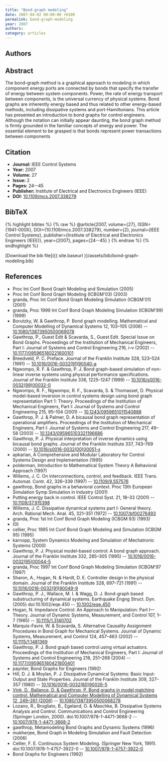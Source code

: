 ```yaml
---
title: "Bond-graph modeling"
date: 2007-04-02 00:00:00 +0100
permalink: bond-graph-modeling
year: 2007
authors: 
category: articles
---
```

 
## Authors

 
## Abstract
The bond-graph method is a graphical approach to modeling in which component energy ports are connected by bonds that specify the transfer of energy between system components. Power, the rate of energy transport between components, is the universal currency of physical systems. Bond graphs are inherently energy based and thus related to other energy-based methods, including dissipative systems and port-Hamiltonians. This article has presented an introduction to bond graphs for control engineers. Although the notation can initially appear daunting, the bond graph method is firmly grounded in the familiar concepts of energy and power. The essential element to be grasped is that bonds represent power transactions between components
 
## Citation
- **Journal:** IEEE Control Systems
- **Year:** 2007
- **Volume:** 27
- **Issue:** 2
- **Pages:** 24--45
- **Publisher:** Institute of Electrical and Electronics Engineers (IEEE)
- **DOI:** [10.1109/mcs.2007.338279](https://doi.org/10.1109/mcs.2007.338279)
 
## BibTeX
{% highlight bibtex %}
{% raw %}
@article{2007, volume={27},
  ISSN={1941-000X},
  DOI={10.1109/mcs.2007.338279},
  number={2},
  journal={IEEE Control Systems},
  publisher={Institute of Electrical and Electronics Engineers (IEEE)},
  year={2007},
  pages={24--45}
}
{% endraw %}
{% endhighlight %}
 
[Download the bib file]({{ site.baseurl }}/assets/bib/bond-graph-modeling.bib)
 
## References
- Proc Int Conf Bond Graph Modeling and Simulation (2005)
- Proc Int Conf Bond Graph Modeling (ICBGM'03) (2003)
- granda, Proc Int Conf Bond Graph Modeling Simulation (ICBGM'01) (2001)
- granda, Proc 1999 Int Conf Bond Graph Modeling Simulation (ICBGM'99) (1999)
- Borutzky, W. & Gawthrop, P. Bond graph modelling. Mathematical and Computer Modelling of Dynamical Systems 12, 103–105 (2006) -- [10.1080/13873950500069078](https://doi.org/10.1080/13873950500069078)
- Gawthrop, P., Guest Edit & Scavarda, S., Guest Edit. Special Issue on Bond Graphs. Proceedings of the Institution of Mechanical Engineers, Part I: Journal of Systems and Control Engineering 216, i–v (2002) -- [10.1177/095965180221600101](https://doi.org/10.1177/095965180221600101)
- Breedveld, P. C. Preface. Journal of the Franklin Institute 328, 523–524 (1991) -- [10.1016/0016-0032(91)90040-a](https://doi.org/10.1016/0016-0032(91)90040-a)
- Ngwompo, R. F. & Gawthrop, P. J. Bond graph-based simulation of non-linear inverse systems using physical performance specifications. Journal of the Franklin Institute 336, 1225–1247 (1999) -- [10.1016/s0016-0032(99)00032-0](https://doi.org/10.1016/s0016-0032(99)00032-0)
- Ngwompo, R. F., Ngwompo, R. F., Scavarda, S. & Thomasset, D. Physical model-based inversion in control systems design using bond                     graph representation Part 1: Theory. Proceedings of the Institution of Mechanical Engineers, Part I: Journal of Systems and Control Engineering 215, 95–104 (2001) -- [10.1243/0959651011540888](https://doi.org/10.1243/0959651011540888)
- Gawthrop, P. J. & Palmer, D. A bicausal bond graph representation of operational amplifiers. Proceedings of the Institution of Mechanical Engineers, Part I: Journal of Systems and Control Engineering 217, 49–58 (2003) -- [10.1243/095965103321196686](https://doi.org/10.1243/095965103321196686)
- Gawthrop, P. J. Physical interpretation of inverse dynamics using bicausal bond graphs. Journal of the Franklin Institute 337, 743–769 (2000) -- [10.1016/s0016-0032(00)00051-x](https://doi.org/10.1016/s0016-0032(00)00051-x)
- apkarian, A Comprehensive and Modular Laboratory for Control Systems Design and Implementation (1995)
- polderman, Introduction to Mathematical System Theory A Behavioral Approach (1997)
- Willems, J. C. On interconnections, control, and feedback. IEEE Trans. Automat. Contr. 42, 326–339 (1997) -- [10.1109/9.557576](https://doi.org/10.1109/9.557576)
- gawthrop, Bond graphs in a behavioral context. Proc 13th European Simulation Symp Simulation in Industry (2001)
- Putting energy back in control. IEEE Control Syst. 21, 18–33 (2001) -- [10.1109/37.915398](https://doi.org/10.1109/37.915398)
- Willems, J. C. Dissipative dynamical systems part I: General theory. Arch. Rational Mech. Anal. 45, 321–351 (1972) -- [10.1007/bf00276493](https://doi.org/10.1007/bf00276493)
- granda, Proc 1st Int Conf Bond Graph Modeling (ICBGM 93) (1993)
- (0)
- cellier, Proc 1995 Int Conf Bond Graph Modeling and Simulation (ICBGM 95) (1995)
- karnopp, System Dynamics Modeling and Simulation of Mechatronic Systems (2000)
- Gawthrop, P. J. Physical model-based control: A bond graph approach. Journal of the Franklin Institute 332, 285–305 (1995) -- [10.1016/0016-0032(95)00044-5](https://doi.org/10.1016/0016-0032(95)00044-5)
- granda, Proc 1997 Int Conf Bond Graph Modeling Simulation (ICBGM'97 (1997)
- Sharon, A., Hogan, N. & Hardt, D. E. Controller design in the physical domain. Journal of the Franklin Institute 328, 697–721 (1991) -- [10.1016/0016-0032(91)90049-9](https://doi.org/10.1016/0016-0032(91)90049-9)
- Gawthrop, P. J., Wallace, M. I. & Wagg, D. J. Bond-graph based substructuring of dynamical systems. Earthquake Engng Struct. Dyn. (2005) doi:10.1002/eqe.450 -- [10.1002/eqe.450](https://doi.org/10.1002/eqe.450)
- Hogan, N. Impedance Control: An Approach to Manipulation: Part I—Theory. Journal of Dynamic Systems, Measurement, and Control 107, 1–7 (1985) -- [10.1115/1.3140702](https://doi.org/10.1115/1.3140702)
- Marquis-Favre, W. & Scavarda, S. Alternative Causality Assignment Procedures in Bond Graph for Mechanical Systems. Journal of Dynamic Systems, Measurement, and Control 124, 457–463 (2002) -- [10.1115/1.1481369](https://doi.org/10.1115/1.1481369)
- Gawthrop, P. J. Bond graph based control using virtual actuators. Proceedings of the Institution of Mechanical Engineers, Part I: Journal of Systems and Control Engineering 218, 251–268 (2004) -- [10.1177/095965180421800401](https://doi.org/10.1177/095965180421800401)
- paynter, Bond Graphs for Engineers (1992)
- Hill, D. J. & Moylan, P. J. Dissipative Dynamical Systems: Basic Input-Output and State Properties. Journal of the Franklin Institute 309, 327–357 (1980) -- [10.1016/0016-0032(80)90026-5](https://doi.org/10.1016/0016-0032(80)90026-5)
- [Vink, D., Ballance, D. & Gawthrop, P. Bond graphs in model matching control. Mathematical and Computer Modelling of Dynamical Systems 12, 249–261 (2006)](bond-graphs-in-model-matching-control) -- [10.1080/13873950500068278](https://doi.org/10.1080/13873950500068278)
- Lozano, R., Brogliato, B., Egeland, O. & Maschke, B. Dissipative Systems Analysis and Control. Communications and Control Engineering (Springer London, 2000). doi:10.1007/978-1-4471-3668-2 -- [10.1007/978-1-4471-3668-2](https://doi.org/10.1007/978-1-4471-3668-2)
- gawthrop, Metamodeling Bond Graphs and Dynamic Systems (1996)
- mukherjee, Bond Graph in Modeling Simulation and Fault Detection (2006)
- Cellier, F. E. Continuous System Modeling. (Springer New York, 1991). doi:10.1007/978-1-4757-3922-0 -- [10.1007/978-1-4757-3922-0](https://doi.org/10.1007/978-1-4757-3922-0)
- Bond Graphs for Engineers (1992)

